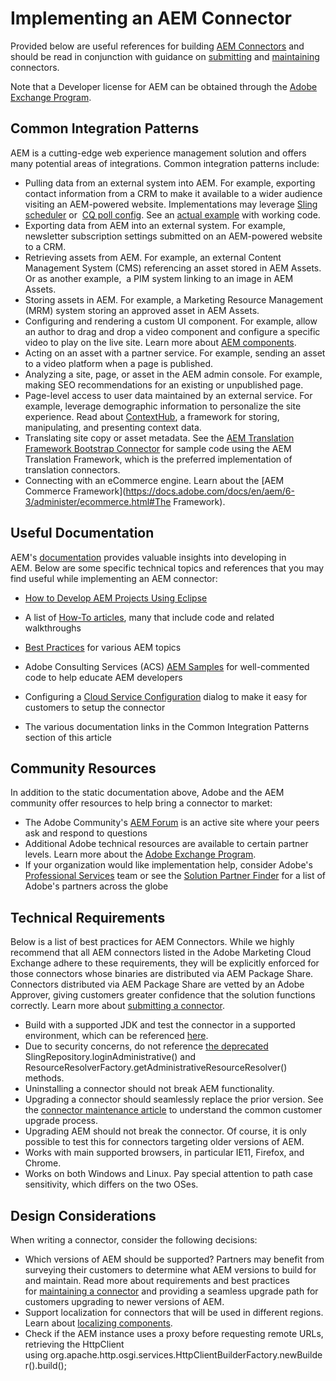 Implementing an AEM Connector
=============================

Provided below are useful references for building [AEM Connectors](https://www.adobe.io/apis/experiencecloud/aem/aemconnectors.html) and should be read in conjunction with guidance on [submitting](submit.md) and [maintaining](maintain.md) connectors.

Note that a Developer license for AEM can be obtained through the [Adobe Exchange Program](https://marketing.adobe.com/resources/content/resources/exchange-partner-program.html).

Common Integration Patterns
---------------------------

AEM is a cutting-edge web experience management solution and offers many potential areas of integrations. Common integration patterns include:

*   Pulling data from an external system into AEM. For example, exporting contact information from a CRM to make it available to a wider audience visiting an AEM-powered website. Implementations may leverage [Sling scheduler](https://helpx.adobe.com/experience-manager/using/aem-first-components1.html) or  [CQ poll config](http://blogs.adobe.com/experiencedelivers/experience-management/example-of-cq-poll-config/). See an [actual example](https://github.com/knennigtri/Import-Evernote-into-AEM) with working code.
*   Exporting data from AEM into an external system. For example, newsletter subscription settings submitted on an AEM-powered website to a CRM.
*   Retrieving assets from AEM. For example, an external Content Management System (CMS) referencing an asset stored in AEM Assets. Or as another example,  a PIM system linking to an image in AEM Assets.
*   Storing assets in AEM. For example, a Marketing Resource Management (MRM) system storing an approved asset in AEM Assets.
*   Configuring and rendering a custom UI component. For example, allow an author to drag and drop a video component and configure a specific video to play on the live site. Learn more about [AEM components](https://docs.adobe.com/docs/en/aem/6-3/develop/components/components-basics.html).
*   Acting on an asset with a partner service. For example, sending an asset to a video platform when a page is published.
*   Analyzing a site, page, or asset in the AEM admin console. For example, making SEO recommendations for an existing or unpublished page.
*   Page-level access to user data maintained by an external service. For example, leverage demographic information to personalize the site experience. Read about [ContextHub](https://docs.adobe.com/docs/en/aem/6-3/develop/personalization/contexthub.html), a framework for storing, manipulating, and presenting context data. 
*   Translating site copy or asset metadata. See the [AEM Translation Framework Bootstrap Connector](https://github.com/Adobe-Marketing-Cloud/aem-translation-framework-bootstrap-connector) for sample code using the AEM Translation Framework, which is the preferred implementation of translation connectors.
*   Connecting with an eCommerce engine. Learn about the [AEM Commerce Framework](https://docs.adobe.com/docs/en/aem/6-3/administer/ecommerce.html#The Framework).

Useful Documentation
--------------------

AEM's [documentation](https://docs.adobe.com/content/docs/en/aem/6-3.html) provides valuable insights into developing in AEM. Below are some specific technical topics and references that you may find useful while implementing an AEM connector:

*   [How to Develop AEM Projects Using Eclipse](https://docs.adobe.com/docs/en/aem/6-3/develop/dev-tools/howto-projects-eclipse.html)
*   A list of [How-To articles](https://helpx.adobe.com/experience-manager/topics/how-to.html), many that include code and related walkthroughs
*   [Best Practices](https://docs.adobe.com/docs/en/aem/6-3/develop/best-practices.html) for various AEM topics
*   Adobe Consulting Services (ACS) [AEM Samples](http://adobe-consulting-services.github.io/acs-aem-samples/) for well-commented code to help educate AEM developers
*   Configuring a [Cloud Service Configuration](https://docs.adobe.com/docs/en/aem/6-3/develop/extending/cloud-service-configurations.html) dialog to make it easy for customers to setup the connector

*   The various documentation links in the Common Integration Patterns section of this article

Community Resources 
--------------------

In addition to the static documentation above, Adobe and the AEM community offer resources to help bring a connector to market:

*   The Adobe Community's [AEM Forum](http://help-forums.adobe.com/content/adobeforums/en/experience-manager-forum/adobe-experience-manager.html) is an active site where your peers ask and respond to questions
*   Additional Adobe technical resources are available to certain partner levels. Learn more about the [Adobe Exchange Program](https://marketing.adobe.com/resources/content/resources/exchange-partner-program.html).
*   If your organization would like implementation help, consider Adobe's [Professional Services](http://www.adobe.com/marketing-cloud/service-support/professional-consulting-training.html) team or see the [Solution Partner Finder](https://solutionpartners.adobe.com/home/partnerFinder.html) for a list of Adobe's partners across the globe

Technical Requirements
----------------------

Below is a list of best practices for AEM Connectors. While we highly recommend that all AEM connectors listed in the Adobe Marketing Cloud Exchange adhere to these requirements, they will be explicitly enforced for those connectors whose binaries are distributed via AEM Package Share. Connectors distributed via AEM Package Share are vetted by an Adobe Approver, giving customers greater confidence that the solution functions correctly. Learn more about [submitting a connector](submit.md).

*   Build with a supported JDK and test the connector in a supported environment, which can be referenced [here](https://docs.adobe.com/docs/en/aem/6-3/deploy/technical-requirements.html).
*   Due to security concerns, do not reference [the deprecated](http://sling.apache.org/documentation/the-sling-engine/service-authentication.html#deprecation-of-administrative-authentication) SlingRepository.loginAdministrative() and ResourceResolverFactory.getAdministrativeResourceResolver() methods.
*   Uninstalling a connector should not break AEM functionality.
*   Upgrading a connector should seamlessly replace the prior version. See the [connector maintenance article](maintain.md) to understand the common customer upgrade process. 
*   Upgrading AEM should not break the connector. Of course, it is only possible to test this for connectors targeting older versions of AEM.   
*   Works with main supported browsers, in particular IE11, Firefox, and Chrome.
*   Works on both Windows and Linux. Pay special attention to path case sensitivity, which differs on the two OSes.

Design Considerations
---------------------

When writing a connector, consider the following decisions:

*   Which versions of AEM should be supported? Partners may benefit from surveying their customers to determine what AEM versions to build for and maintain. Read more about requirements and best practices for [maintaining a connector](maintain.md) and providing a seamless upgrade path for customers upgrading to newer versions of AEM.
*   Support localization for connectors that will be used in different regions. Learn about [localizing components](https://docs.adobe.com/docs/en/aem/6-3/develop/components/i18n.html).
*   Check if the AEM instance uses a proxy before requesting remote URLs, retrieving the HttpClient using org.apache.http.osgi.services.HttpClientBuilderFactory.newBuilder().build();
